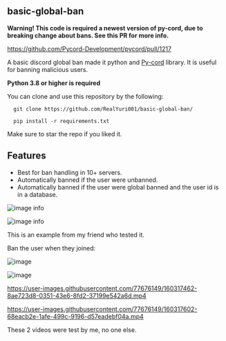 basic-global-ban
----------------

**Warning! This code is required a newest version of py-cord, due to breaking change about bans. See this PR for more info.**

https://github.com/Pycord-Development/pycord/pull/1217

A basic discord global ban made it python and [Py-cord](https://github.com/Pycord-Development/pycord) library. It is useful for banning malicious users.

**Python 3.8 or higher is required**

You can clone and use this repository by the following:

```shell
  git clone https://github.com/RealYuri001/basic-global-ban/
  
  pip install -r requirements.txt
```

Make sure to star the repo if you liked it.

Features
--------

- Best for ban handling in 10+ servers.
- Automatically banned if the user were unbanned.
- Automatically banned if the user were global banned and the user id is in a database.

![image info](https://user-images.githubusercontent.com/77676149/159962620-54d9ec20-e578-457a-a035-2c7db66f8637.png)

![image info](https://user-images.githubusercontent.com/77676149/159962867-d160a531-6b35-4de4-bd29-a084698af363.png)

This is an example from my friend who tested it.

Ban the user when they joined:

![image](https://user-images.githubusercontent.com/77676149/160131024-242dda33-eefe-43d9-8887-466d08fa24b8.png)

![image](https://user-images.githubusercontent.com/77676149/160317212-b52e8458-1293-4ac4-99f4-f1611fa21dcd.png)

https://user-images.githubusercontent.com/77676149/160317462-8ae723d8-0351-43e6-8fd2-37199e542a6d.mp4

https://user-images.githubusercontent.com/77676149/160317602-68eacb2e-1afe-499c-9196-d57eadebf04a.mp4


These 2 videos were test by me, no one else.
